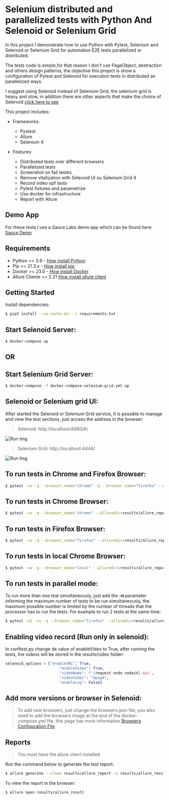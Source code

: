 # Selenium distributed and parallelized tests with Python And Selenoid or Selenium Grid

In this project I demonstrate how to use Python with Pytest, Selenium and Selenoid or Selenium Grid for automation E2E tests parallelized or distributed.

The tests code is simple,for that reason I don't use PageObject, abstraction and others design patterns, the objective this project is show a configuration of Pytest and Selenoid for execution tests in distributed an parallelized ways.

I suggest using Selenoid instead of Selenium Grid, the selenium grid is heavy and slow, in addition there are other aspects that make the choice of Selenoid [click here to see](https://blog.aerokube.com/selenium-grid-4-do-you-really-need-it-ab03366625b0)

This project includes:

- Frameworks:
    - Pystest
    - Allure
    - Selenium 4


- Features:
    - Distributed tests over different browsers
    - Parallelized tests
    - Screenshot on fail testes
    - Remove vitalization with Selenoid UI ou Selenium Grid 4
    - Record video opf tests
    - Pytest fixtures and parametrize
    - Use docker for infrastructure
    - Report with Allure
    
## Demo App
For these tests I use a Sauce Labs demo app which can be found here: [Sauce Demo](https://www.saucedemo.com/)

## Requirements
- Python >= 3.9 - [How install Python](https://www.python.org/downloads/)
- Pip >= 21.3.x - [How install pip](https://pip.pypa.io/en/stable/installing/)
- Docker >= 23.0 - [How install Docker](https://docs.docker.com/get-docker/)
- Allure Cliente >= 2.21 [How install allure client](https://docs.qameta.io/allure/#_commandline)

## Getting Started
Install dependencies:

```bash
$ pip3 install --no-cache-dir -r requirements.txt
```

## Start Selenoid Server:
```bash
$ docker-compose up
```
## OR

## Start Selenium Grid Server:
```bash
$ docker-compose -f docker-compose-selenium-grid.yml up
````

## Selenoid or Selenium grid UI:

After started the Selenoid or Selenium Grid service, it is possible to manage and view the test sections, just access the address in the browser:
> Selenoid: http://localhost:8080/#/

![Run Img](img/selenoidrun.gif)

> Selenium Grid: http://localhost:4444/

![Run Img](img/seleniumgridrun.gif)

## To run tests in Chrome and Firefox Browser:
```bash
$ pytest -vv -q --browser_name="chrome" -q --browser_name="firefox" --alluredir=results/allure_report
```

## To run tests in Chrome Browser:
```bash
$ pytest -vv -q --browser_name="chrome" --alluredir=results/allure_report
```

## To run tests in Firefox Browser:
```bash
$ pytest -vv -q --browser_name="firefox" --alluredir=results/allure_report
```

## To run tests in local Chrome Browser:
```bash
$ pytest -vv -q --browser_name="local" --alluredir=results/allure_report
```

## To run tests in parallel mode:
To run more than one test simultaneously, just add the **-n** parameter informing the maximum number of tests to be run simultaneously, the maximum possible number is limited by the number of threads that the processor has to run the tests.
For example to run 2 tests at the same time:
```bash
$ pytest -n2 -vv -q --browser_name="firefox" --alluredir=results/allure_report
```

## Enabling video record (Run only in selenoid):
In conftest.py change de value of enableVideo to True, after running the tests, the videos will be stored in the results/video folder:
```python
selenoid_options = {"enableVNC": True,
                        "enableVideo": True,
                        "videoName": f'{request.node.nodeid}.mp4',
                        "videoCodec": "mpeg4",
                        "enableLog": False}
```
## Add more versions or browser in Selenoid:
> To add new browsers, just change the browsers.json file, you also need to add the browsers image at the end of the docker-compose.yml file, this page has more information [Browsers Configuration File](https://github.com/aerokube/selenoid/blob/master/docs/browsers-configuration-file.adoc)

## Reports
> You must have the allure client installed

Run the command below to generate the test report:

```bash
$ allure generate --clean results/allure_report -o results/allure_result 
```

To view the report in the browser:

```bash
$ allure open results/allure_result
```

